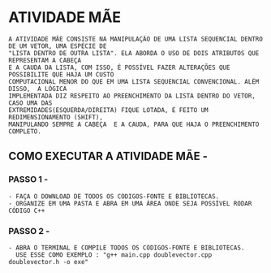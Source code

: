 # ATIVIDADE MÃE

    A ATIVIDADE MÃE CONSISTE NA MANIPULAÇÃO DE UMA LISTA SEQUENCIAL DENTRO DE UM VETOR, UMA ESPÉCIE DE 
    "LISTA DENTRO DE OUTRA LISTA". ELA ABORDA O USO DE DOIS ATRIBUTOS QUE REPRESENTAM A CABEÇA 
    E A CAUDA DA LISTA, COM ISSO, É POSSÍVEL FAZER ALTERAÇÕES QUE POSSIBILITE QUE HAJA UM CUSTO  
    COMPUTACIONAL MENOR DO QUE EM UMA LISTA SEQUENCIAL CONVENCIONAL. ALÉM DISSO,  A LÓGICA 
    IMPLEMENTADA DIZ RESPEITO AO PREENCHIMENTO DA LISTA DENTRO DO VETOR, CASO UMA DAS
    EXTREMIDADES(ESQUERDA/DIREITA) FIQUE LOTADA, É FEITO UM REDIMENSIONAMENTO (SHIFT), 
    MANIPULANDO SEMPRE A CABEÇA  E A CAUDA, PARA QUE HAJA O PREENCHIMENTO COMPLETO.

    
## COMO EXECUTAR A ATIVIDADE MÃE -
### PASSO 1 -

    - FAÇA O DOWNLOAD DE TODOS OS CÓDIGOS-FONTE E BIBLIOTECAS.
    - ORGANIZE EM UMA PASTA E ABRA EM UMA ÁREA ONDE SEJA POSSÍVEL RODAR CÓDIGO C++
### PASSO 2 -

    - ABRA O TERMINAL E COMPILE TODOS OS CÓDIGOS-FONTE E BIBLIOTECAS.
      USE ESSE COMO EXEMPLO : "g++ main.cpp doublevector.cpp doublevector.h -o exe"
    
    
    


